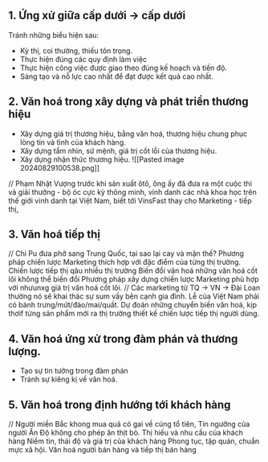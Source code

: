 ## 1. Ứng xử giữa cấp dưới -> cấp dưới
Tránh những biểu hiện sau:
 - Kỳ thị, coi thường, thiếu tôn trọng.
 - Thực hiện đúng các quy định làm việc 
 - Thực hiện công việc được giao theo đúng kế hoạch và tiến độ.
 - Sáng tạo và nỗ lực cao nhất để đạt được kết quả cao nhất. 
## 2. Văn hoá trong xây dựng và phát triển thương hiệu
- Xây dựng giá trị thương hiệu, bằng văn hoá, thương hiệu chung phục lòng tin và tình của khách hàng. 
- Xây dựng tầm nhìn, sứ mệnh, giá trị cốt lỗi của thương hiệu.
- Xây dựng nhận thức thương hiệu.
![[Pasted image 20240829100538.png]]

// Phạm Nhật Vượng trước khi sản xuất ôtô, ông ấy đã đưa ra một cuộc thi và giải thưởng - bộ óc cực kỳ thông minh, vinh danh các nhà khoa học trên thế giới vinh danh tại Việt Nam, biết tới VinsFast thay cho Marketing - tiếp thị,

## 3. Văn hoá tiếp thị
// Chi Pu đưa phở sang Trung Quốc, tại sao lại cay và mặn thế?
Phương pháp chiến lược Marketing thích hợp với đặc điểm của từng thị trường. 
Chiến lược tiếp thị qâu nhiều thị trường
Biến đổi văn hoá những văn hoá cốt lõi không thể biến đổi
Phương pháp xây dựng chiến lược Marketing phù hợp với nhưunxg giá trị văn hoá cốt lõi.
// Các marketing từ TQ -> VN -> Đài Loan thường nó sẽ khai thác sự sum vầy bên cạnh gia đình. Lễ của Việt Nam phải có bánh trưng/mứt/đào/mai/quất. 
Dự đoán những chuyển biến văn hoá, kịp thơif từng sản phẩm mới ra thị trường thiết kế chiến lược tiếp thị người dùng.
## 4. Văn hoá ứng xử trong đàm phán và thương lượng.
- Tạo sự tin tưởng trong đàm phán
- Tránh sự kiêng kị về văn hoá.
## 5. Văn hoá trong định hướng tới khách hàng 
// Người miền Bắc khong mua quả có gai về cúng tổ tiên, Tín ngưỡng của người Ấn Độ không cho phép ăn thịt bò.
Thị hiếu và nhu cầu của khách hàng
Niềm tin, thái độ và giá trị của khách hàng 
Phong tục, tập quán, chuẩn mực xã hội.
Văn hoá người bán hàng và tiếp thị bán hàng
